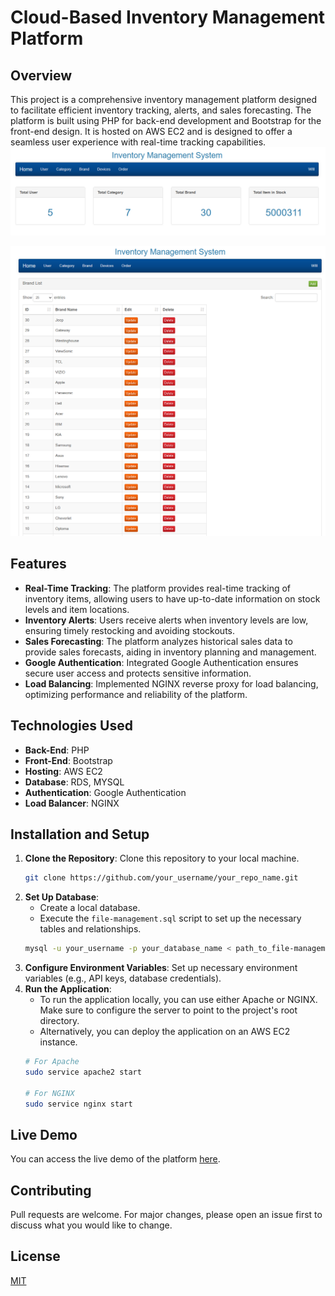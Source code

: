 # Cloud-Based Inventory Management Platform

## Overview
This project is a comprehensive inventory management platform designed to facilitate efficient inventory tracking, alerts, and sales forecasting. The platform is built using PHP for back-end development and Bootstrap for the front-end design. It is hosted on AWS EC2 and is designed to offer a seamless user experience with real-time tracking capabilities.
![Inventory Management](inventory-management-screenshot2.png) <!-- You can replace this with an actual screenshot of your platform -->

![Inventory Management](inventory-management-screenshot.png) <!-- You can replace this with an actual screenshot of your platform -->

## Features

- **Real-Time Tracking**: The platform provides real-time tracking of inventory items, allowing users to have up-to-date information on stock levels and item locations.
- **Inventory Alerts**: Users receive alerts when inventory levels are low, ensuring timely restocking and avoiding stockouts.
- **Sales Forecasting**: The platform analyzes historical sales data to provide sales forecasts, aiding in inventory planning and management.
- **Google Authentication**: Integrated Google Authentication ensures secure user access and protects sensitive information.
- **Load Balancing**: Implemented NGINX reverse proxy for load balancing, optimizing performance and reliability of the platform.

## Technologies Used

- **Back-End**: PHP
- **Front-End**: Bootstrap
- **Hosting**: AWS EC2
- **Database**: RDS, MYSQL
- **Authentication**: Google Authentication
- **Load Balancer**: NGINX

## Installation and Setup

1. **Clone the Repository**: Clone this repository to your local machine.
    ```sh
    git clone https://github.com/your_username/your_repo_name.git
    ```
2. **Set Up Database**: 
    - Create a local database.
    - Execute the `file-management.sql` script to set up the necessary tables and relationships.
    ```sh
    mysql -u your_username -p your_database_name < path_to_file-management.sql
    ```
3. **Configure Environment Variables**: Set up necessary environment variables (e.g., API keys, database credentials).
4. **Run the Application**: 
    - To run the application locally, you can use either Apache or NGINX. Make sure to configure the server to point to the project's root directory.
    - Alternatively, you can deploy the application on an AWS EC2 instance.
    ```sh
    # For Apache
    sudo service apache2 start
    
    # For NGINX
    sudo service nginx start
    ```

## Live Demo

You can access the live demo of the platform [here](https://ec2-3-16-169-142.us-east-2.compute.amazonaws.com/IMSPHP/login.php).

## Contributing

Pull requests are welcome. For major changes, please open an issue first to discuss what you would like to change.

## License

[MIT](https://choosealicense.com/licenses/mit/)
